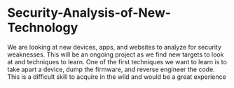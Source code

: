 # Security-Analysis-of-New-Technology
We are looking at new devices, apps, and websites to analyze for security weaknesses. This will be an ongoing project as we find new targets to look at and techniques to learn. One of the first techniques we want to learn is to take apart a device, dump the firmware, and reverse engineer the code. This is a difficult skill to acquire in the wild and would be a great experience
